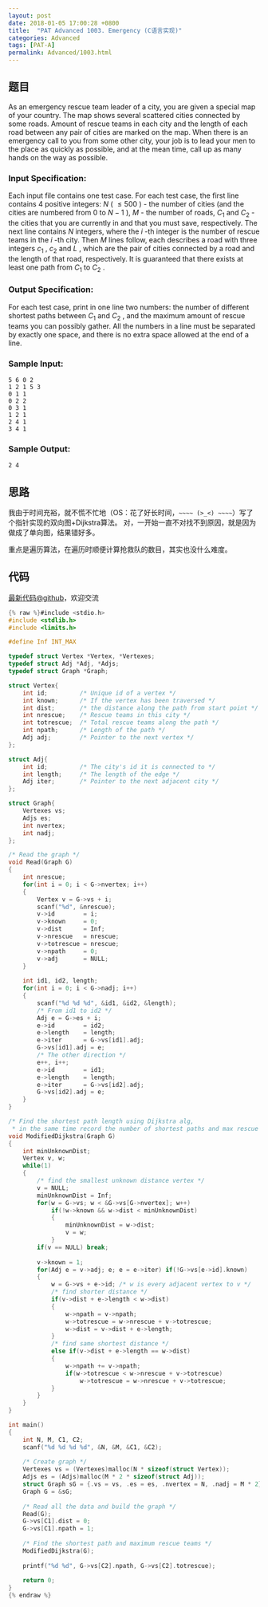 ```yaml
---
layout: post
date: 2018-01-05 17:00:28 +0800
title:  "PAT Advanced 1003. Emergency (C语言实现)"
categories: Advanced
tags: [PAT-A]
permalink: Advanced/1003.html
---
```


## 题目

As an emergency rescue team leader of a city, you are given a special map of
your country. The map shows several scattered cities connected by some roads.
Amount of rescue teams in each city and the length of each road between any
pair of cities are marked on the map. When there is an emergency call to you
from some other city, your job is to lead your men to the place as quickly as
possible, and at the mean time, call up as many hands on the way as possible.

### Input Specification:

Each input file contains one test case. For each test case, the first line
contains 4 positive integers: $N$ ( $\le 500$ ) - the number of cities (and
the cities are numbered from 0 to $N-1$ ), $M$ - the number of roads, $C_1$
and $C_2$ - the cities that you are currently in and that you must save,
respectively. The next line contains $N$ integers, where the $i$ -th integer
is the number of rescue teams in the $i$ -th city. Then $M$ lines follow, each
describes a road with three integers $c_1$ , $c_2$ and $L$ , which are the
pair of cities connected by a road and the length of that road, respectively.
It is guaranteed that there exists at least one path from $C_1$ to $C_2$ .

### Output Specification:

For each test case, print in one line two numbers: the number of different
shortest paths between $C_1$ and $C_2$ , and the maximum amount of rescue
teams you can possibly gather. All the numbers in a line must be separated by
exactly one space, and there is no extra space allowed at the end of a line.

### Sample Input:

    
    
    5 6 0 2
    1 2 1 5 3
    0 1 1
    0 2 2
    0 3 1
    1 2 1
    2 4 1
    3 4 1
    

### Sample Output:

    
    
    2 4
    



## 思路

我由于时间充裕，就不慌不忙地（OS：花了好长时间，`~~~~ (>_<) ~~~~`）写了个指针实现的双向图+Dijkstra算法。
对，一开始一直不对找不到原因，就是因为做成了单向图，结果错好多。

重点是遍历算法，在遍历时顺便计算抢救队的数目，其实也没什么难度。


## 代码

[最新代码@github](https://github.com/OliverLew/PAT/blob/master/PATAdvanced/1003.c)，欢迎交流
```c
{% raw %}#include <stdio.h>
#include <stdlib.h>
#include <limits.h>

#define Inf INT_MAX

typedef struct Vertex *Vertex, *Vertexes;
typedef struct Adj *Adj, *Adjs;
typedef struct Graph *Graph;

struct Vertex{
    int id;         /* Unique id of a vertex */
    int known;      /* If the vertex has been traversed */
    int dist;       /* the distance along the path from start point */
    int nrescue;    /* Rescue teams in this city */
    int totrescue;  /* Total rescue teams along the path */
    int npath;      /* Length of the path */
    Adj adj;        /* Pointer to the next vertex */
};

struct Adj{
    int id;         /* The city's id it is connected to */
    int length;     /* The length of the edge */
    Adj iter;       /* Pointer to the next adjacent city */
};

struct Graph{
    Vertexes vs;
    Adjs es;
    int nvertex;
    int nadj;
};

/* Read the graph */
void Read(Graph G)
{
    int nrescue;
    for(int i = 0; i < G->nvertex; i++)
    {
        Vertex v = G->vs + i;
        scanf("%d", &nrescue);
        v->id        = i;
        v->known     = 0;
        v->dist      = Inf;
        v->nrescue   = nrescue;
        v->totrescue = nrescue;
        v->npath     = 0;
        v->adj       = NULL;
    }
    
    int id1, id2, length;
    for(int i = 0; i < G->nadj; i++)
    {
        scanf("%d %d %d", &id1, &id2, &length);
        /* From id1 to id2 */
        Adj e = G->es + i;
        e->id        = id2;
        e->length    = length;
        e->iter      = G->vs[id1].adj;
        G->vs[id1].adj = e;
        /* The other direction */
        e++, i++;
        e->id        = id1;
        e->length    = length;
        e->iter      = G->vs[id2].adj;
        G->vs[id2].adj = e;
    }
}

/* Find the shortest path length using Dijkstra alg, 
 * in the same time record the number of shortest paths and max rescue teams */
void ModifiedDijkstra(Graph G)
{
    int minUnknownDist;
    Vertex v, w;
    while(1)
    {
        /* find the smallest unknown distance vertex */
        v = NULL;
        minUnknownDist = Inf;
        for(w = G->vs; w < &G->vs[G->nvertex]; w++)
            if(!w->known && w->dist < minUnknownDist)
            {
                minUnknownDist = w->dist;
                v = w;
            }
        if(v == NULL) break;
        
        v->known = 1;
        for(Adj e = v->adj; e; e = e->iter) if(!G->vs[e->id].known)
        {
            w = G->vs + e->id; /* w is every adjacent vertex to v */
            /* find shorter distance */
            if(v->dist + e->length < w->dist)
            {
                w->npath = v->npath;
                w->totrescue = w->nrescue + v->totrescue;
                w->dist = v->dist + e->length;
            }
            /* find same shortest distance */
            else if(v->dist + e->length == w->dist)
            {
                w->npath += v->npath;
                if(w->totrescue < w->nrescue + v->totrescue)
                    w->totrescue = w->nrescue + v->totrescue;
            }
        }
    }
}

int main()
{
    int N, M, C1, C2;
    scanf("%d %d %d %d", &N, &M, &C1, &C2);
    
    /* Create graph */
    Vertexes vs = (Vertexes)malloc(N * sizeof(struct Vertex));
    Adjs es = (Adjs)malloc(M * 2 * sizeof(struct Adj));
    struct Graph sG = {.vs = vs, .es = es, .nvertex = N, .nadj = M * 2};
    Graph G = &sG;
    
    /* Read all the data and build the graph */
    Read(G);
    G->vs[C1].dist = 0;
    G->vs[C1].npath = 1;
    
    /* Find the shortest path and maximum rescue teams */
    ModifiedDijkstra(G);
    
    printf("%d %d", G->vs[C2].npath, G->vs[C2].totrescue);
    
    return 0;
}
{% endraw %}
```